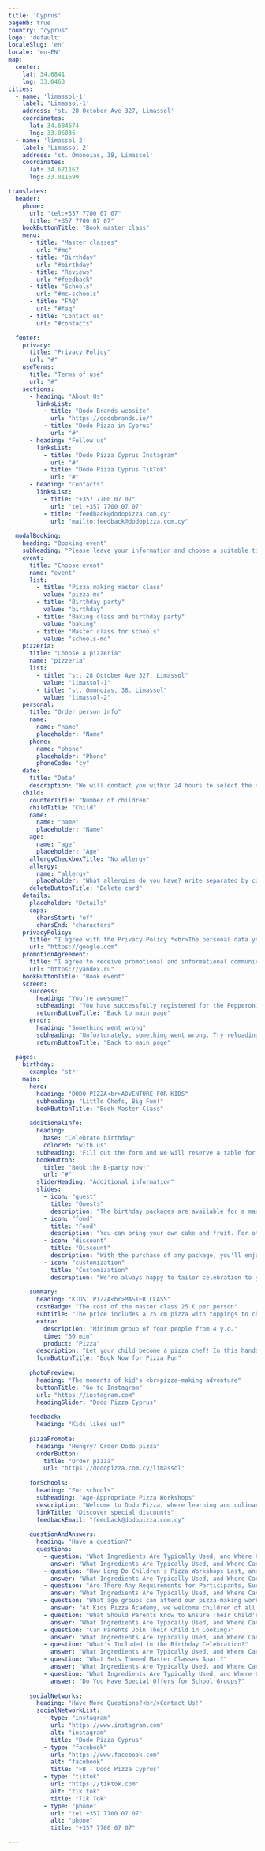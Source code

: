 ```yaml
---
title: 'Cyprus'
pageHb: true
country: "cyprus"
logo: 'default'
localeSlug: 'en'
locale: 'en-EN'
map:
  center:
    lat: 34.6841
    lng: 33.0463
cities:
  - name: 'limassol-1'
    label: 'Limassol-1'
    address: 'st. 28 October Ave 327, Limassol'
    coordinates:
      lat: 34.684674
      lng: 33.06036
  - name: 'limassol-2'
    label: 'Limassol-2'
    address: 'st. Omonoias, 38, Limassol'
    coordinates:
      lat: 34.671162
      lng: 33.011699

translates:
  header:
    phone:
      url: "tel:+357 7700 07 07"
      title: "+357 7700 07 07"
    bookButtonTitle: "Book master class"
    menu:
      - title: "Master classes"
        url: "#mc"
      - title: "Birthday"
        url: "#birthday"
      - title: "Reviews"
        url: "#feedback"
      - title: "Schools"
        url: "#mc-schools"
      - title: "FAQ"
        url: "#faq"
      - title: "Contact us"
        url: "#contacts"

  footer:
    privacy:
      title: "Privacy Policy"
      url: "#"
    useTerms:
      title: "Terms of use"
      url: "#"
    sections:
      - heading: "About Us"
        linksList:
          - title: "Dodo Brands website"
            url: "https://dodobrands.io/"
          - title: "Dodo Pizza in Cyprus"
            url: "#"
      - heading: "Follow us"
        linksList:
          - title: "Dodo Pizza Cyprus Instagram"
            url: "#"
          - title: "Dodo Pizza Cyprus TikTok"
            url: "#"
      - heading: "Contacts"
        linksList:
          - title: "+357 7700 07 07"
            url: "tel:+357 7700 07 07"
          - title: "feedback@dodopizza.com.cy"
            url: "mailto:feedback@dodopizza.com.cy"
  
  modalBooking:
    heading: "Booking event"
    subheading: "Please leave your information and choose a suitable time to join the event."
    event:
      title: "Choose event"
      name: "event"
      list:
        - title: "Pizza making master class"
          value: "pizza-mc"
        - title: "Birthday party"
          value: "birthday"
        - title: "Baking class and birthday party"
          value: "baking"
        - title: "Master class for schools"
          value: "schools-mc"
    pizzeria:
      title: "Choose a pizzeria"
      name: "pizzeria"
      list:
        - title: "st. 28 October Ave 327, Limassol"
          value: "limassol-1"
        - title: "st. Omonoias, 38, Limassol"
          value: "limassol-2"
    personal:
      title: "Order person info"
      name:
        name: "name"
        placeholder: "Name"
      phone:
        name: "phone"
        placeholder: "Phone"
        phoneCode: "cy"
    date:
      title: "Date"
      description: "We will contact you within 24 hours to select the date and time of your visit."
    child:
      counterTitle: "Number of children"
      childTitle: "Child"
      name:
        name: "name"
        placeholder: "Name"
      age:
        name: "age"
        placeholder: "Age"
      allergyCheckboxTitle: "No allergy"
      allergy:
        name: "allergy"
        placeholder: "What allergies do you have? Write separated by commas"
      deleteButtonTitle: "Delete card"
    details:
      placeholder: "Details"
      caps:
        charsStart: "of"
        charsEnd: "characters"
    privacyPolicy:
      title: "I agree with the Privacy Policy *<br>The personal data you specify may be processed (collection, systematization, accumulation, storage, upgrade, modification, usage, anonymization, destruction, transferring) by GTC Pizza LTD (further - Operator) and other third parties engaged by the Operator according to the Privacy Policy"
      url: "https://google.com"
    promotionAgreement:
      title: "I agree to receive promotional and informational communications from GTC Pizza LTD over telecommunication networks (SMS, push, email, etc.)"
      url: "https://yandex.ru"
    bookButtonTitle: "Book event"
    screen:
      success:
        heading: "You’re awesome!"
        subheading: "You have successfully registered for the Pepperoni Rush master class! We are waiting for you:"
        returnButtonTitle: "Back to main page"
      error:
        heading: "Something went wrong"
        subheading: "Unfortunately, something went wrong. Try reloading the page and book the master class again."
        returnButtonTitle: "Back to main page"
  
  pages:
    birthday:
      example: 'str'
    main:
      hero:
        heading: "DODO PIZZA<br>ADVENTURE FOR KIDS"
        subheading: "Little Chefs, Big Fun!"
        bookButtonTitle: "Book Master Class"
    
      additionalInfo:
        heading:
          base: "Celebrate birthday"
          colored: "with us"
        subheading: "Fill out the form and we will reserve a table for you for free."
        bookButton:
          title: "Book the B-party now!"
          url: "#"
        sliderHeading: "Additional information"
        slides:
          - icon: "guest"
            title: "Guests"
            description: "The birthday packages are available for a maximum of 20 guests. Adults can join their child for free and cook alongside them, offering a helping hand when needed."
          - icon: "food"
            title: "Food"
            description: "You can bring your own cake and fruit. For other food, you can order on-site through the Dodo Pizza app (link)."
          - icon: "discount"
            title: "Discount"
            description: "With the purchase of any package, you'll enjoy a special 10% discount on any order at Dodo Pizza during the event."
          - icon: "customization"
            title: "Customization"
            description: "We're always happy to tailor celebration to your wishes, so please feel free to reach out to us, and together, we'll create a magical birthday for your child."
    
      summary:
        heading: "KIDS’ PIZZA<br>MASTER CLASS"
        costBadge: "The cost of the master class 25 € per person"
        subtitle: "The price includes a 25 cm pizza with toppings to choose from, branded merch and a pizza maker diploma"
        extra:
          description: "Minimum group of four people from 4 y.o."
          time: "60 min"
          product: "Pizza"
        description: "Let your child become a pizza chef! In this hands-on class, they'll knead dough, choose toppings, and craft their own pizza masterpiece. Our friendly hosts offer personalized guidance for an unforgettable pizza-making experience."
        formButtonTitle: "Book Now for Pizza Fun"
    
      photoPreview:
        heading: "The moments of kid's <br>pizza-making adventure"
        buttonTitle: "Go to Instagram"
        url: "https://instagram.com"
        headingSlider: "Dodo Pizza Cyprus"
    
      feedback:
        heading: "Kids likes us!"
    
      pizzaPromote:
        heading: "Hungry? Order Dodo pizza"
        orderButton: 
          title: "Order pizza"
          url: "https://dodopizza.com.cy/limassol"
    
      forSchools:
        heading: "For schools"
        subheading: "Age-Appropriate Pizza Workshops"
        description: "Welcome to Dodo Pizza, where learning and culinary creativity combine! Our school program offers hands-on, educational experiences with pizza-making master class.Contact us to discuss scheduling and pricing or leave a request and we will contact you."
        linkTitle: "Discover special discounts"
        feedbackEmail: "feedback@dodopizza.com.cy"
    
      questionAndAnswers:
        heading: "Have a question?"
        questions:
          - question: "What Ingredients Are Typically Used, and Where Can You Find Them?"
            answer: "What Ingredients Are Typically Used, and Where Can You Find Them?"
          - question: "How Long Do Children's Pizza Workshops Last, and What's the Format?"
            answer: "What Ingredients Are Typically Used, and Where Can You Find Them?"
          - question: "Are There Any Requirements for Participants, Such as Skills or Prior Knowledge?"
            answer: "What Ingredients Are Typically Used, and Where Can You Find Them?"
          - question: "What age groups can attend our pizza-making workshops?"
            answer: "At Kids Pizza Academy, we welcome children of all ages to our pizza-making workshops! We offer specialized sessions tailored to three distinct age groups: 3-5, 6-8, and 9-12, ensuring that each child enjoys an age-appropriate and delightful experience. Whether your child is a budding chef or a more experienced young baker, there's a pizza adventure waiting for them."
          - question: "What Should Parents Know to Ensure Their Child's Enjoyment and Benefit from the Workshop?"
            answer: "What Ingredients Are Typically Used, and Where Can You Find Them?"
          - question: "Can Parents Join Their Child in Cooking?"
            answer: "What Ingredients Are Typically Used, and Where Can You Find Them?"
          - question: "What's Included in the Birthday Celebration?"
            answer: "What Ingredients Are Typically Used, and Where Can You Find Them?"
          - question: "What Sets Themed Master Classes Apart?"
            answer: "What Ingredients Are Typically Used, and Where Can You Find Them?"
          - question: "What Ingredients Are Typically Used, and Where Can You Find Them?"
            answer: "Do You Have Special Offers for School Groups?"
    
      socialNetworks:
        heading: "Have More Questions?<br/>Contact Us!"
        socialNetworkList:
          - type: "instagram"
            url: "https://www.instagram.com"
            alt: "instagram"
            title: "Dodo Pizza Cyprus"
          - type: "facebook"
            url: "https://www.facebook.com"
            alt: "facebook"
            title: "FB - Dodo Pizza Cyprus"
          - type: "tiktok"
            url: "https://tiktok.com"
            alt: "tik tok"
            title: "Tik Tok"
          - type: "phone"
            url: "tel:+357 7700 07 07"
            alt: "phone"
            title: "+357 7700 07 07"

---
```

